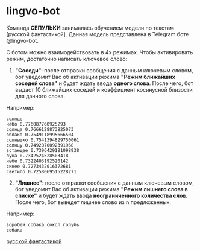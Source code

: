 # lingvo-bot

Команда **СЕПУЛЬКИ** занималась обучением модели по текстам [русской фантастикой].
Данная модель представлена в Telegram боте @lingvo-bot.

С ботом можно взаимодействовать в 4х режимах. Чтобы активировать режим, достаточно написать ключевое слово:
  
  1. **"Соседи"**: после отправки сообщения с данным ключевым словом, бот уведомит Вас об активации режима **"Режим ближайших соседей слова"** и будет ждать ввода **одного слова**. После чего, бот выдаст 10 ближайших соседей и коэффициент косинусной близости для данного слова.
  
Например: 
```
солнце
небо 0.776087760925293
солнца 0.7666128873825073
облака 0.7549118995666504
солнышко 0.7541394829750061
солнцу 0.7492870092391968
встающее 0.7396429181098938
луна 0.7342524528503418
небе 0.7322403192520142
синее 0.7273432016372681
светило 0.7258069515228271
```
  2. **"Лишнее"**: после отправки сообщения с данным ключевым словом, бот уведомит Вас об активации режима **"Режим лишнего слова в списке"** и будет ждать ввода **неограниченного количества слов**. После чего, бот выведет лишнее слово из n предложенных.

Например: 
```
воробей собака сокол голубь
собака
```



[русской фантастикой](https://sfedu-my.sharepoint.com/personal/chebannyy_sfedu_ru/_layouts/15/onedrive.aspx?slrid=554dad9e%2D20ce%2D7000%2D5e14%2D545640fcb5e1&FolderCTID=0x01200060F775C3ED711748A0CEECA2EAB9B19C&id=%2Fpersonal%2Fchebannyy%5Fsfedu%5Fru%2FDocuments%2FКомпЛингв%2DЧебанный%2FПроект%2FИсходные%20тексты%2Etxt&parent=%2Fpersonal%2Fchebannyy%5Fsfedu%5Fru%2FDocuments%2FКомпЛингв%2DЧебанный%2FПроект)
